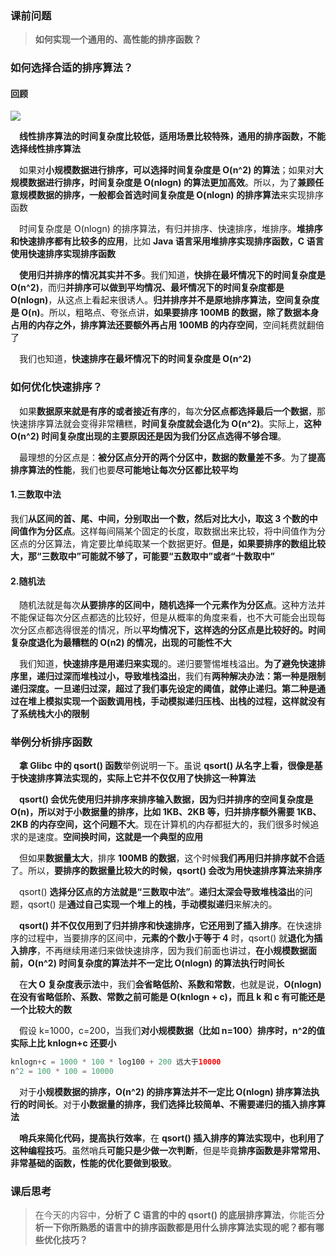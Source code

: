 ### 课前问题

> **如何实现一个通用的、高性能的排序函数？**



### 如何选择合适的排序算法？

#### 回顾

![](https://i.loli.net/2020/10/03/uBdJ16YGkAIilXC.jpg)

&emsp;**线性排序算法的时间复杂度比较低，适用场景比较特殊，通用的排序函数，不能选择线性排序算法**

&emsp;如果对**小规模数据进行排序，可以选择时间复杂度是 O(n^2) 的算法**；如果对**大规模数据进行排序，时间复杂度是 O(nlogn) 的算法更加高效**。所以，为了**兼顾任意规模数据的排序，一般都会首选时间复杂度是 O(nlogn) 的排序算法**来实现排序函数

&emsp;时间复杂度是 O(nlogn) 的排序算法，有归并排序、快速排序，堆排序。**堆排序和快速排序都有比较多的应用**，比如 **Java 语言采用堆排序实现排序函数，C 语言使用快速排序实现排序函数**

&emsp;**使用归并排序的情况其实并不多**。我们知道，**快排在最坏情况下的时间复杂度是 O(n^2)**，而归**并排序可以做到平均情况、最坏情况下的时间复杂度都是 O(nlogn)**，从这点上看起来很诱人。**归并排序并不是原地排序算法，空间复杂度是 O(n)**。所以，粗略点、夸张点讲，**如果要排序 100MB 的数据，除了数据本身占用的内存之外，排序算法还要额外再占用 100MB 的内存空间**，空间耗费就翻倍了

&emsp;我们也知道，**快速排序在最坏情况下的时间复杂度是 O(n^2)**



### 如何优化快速排序？

&emsp;如果**数据原来就是有序的或者接近有序**的，每次**分区点都选择最后一个数据**，那快速排序算法就会变得非常糟糕，**时间复杂度就会退化为 O(n^2)**。实际上，**这种 O(n^2) 时间复杂度出现的主要原因还是因为我们分区点选得不够合理**。

&emsp;最理想的分区点是：**被分区点分开的两个分区中，数据的数量差不多**。为了**提高排序算法的性能**，我们也要**尽可能地让每次分区都比较平均**

#### 1.三数取中法

我们**从区间的首、尾、中间，分别取出一个数，然后对比大小，取这 3 个数的中间值作为分区点**。这样每间隔某个固定的长度，取数据出来比较，将中间值作为分区点的分区算法，肯定要比单纯取某一个数据更好。**但是，如果要排序的数组比较大，那“三数取中”可能就不够了，可能要“五数取中”或者“十数取中”**

#### 2.随机法

&emsp;随机法就是每次**从要排序的区间中，随机选择一个元素作为分区点**。这种方法并不能保证每次分区点都选的比较好，但是从概率的角度来看，也不大可能会出现每次分区点都选得很差的情况，所以**平均情况下，这样选的分区点是比较好的。时间复杂度退化为最糟糕的 O(n2) 的情况，出现的可能性不大**

&emsp;我们知道，**快速排序是用递归来实现**的。递归要警惕堆栈溢出。**为了避免快速排序里，递归过深而堆栈过小，导致堆栈溢出**，我们有**两种解决办法：第一种是限制递归深度。一旦递归过深，超过了我们事先设定的阈值，就停止递归。第二种是通过在堆上模拟实现一个函数调用栈，手动模拟递归压栈、出栈的过程，这样就没有了系统栈大小的限制**



### 举例分析排序函数

&emsp;**拿 Glibc 中的 qsort() 函数**举例说明一下。虽说 **qsort() 从名字上看，很像是基于快速排序算法实现的，实际上它并不仅仅用了快排这一种算法**

&emsp;**qsort() 会优先使用归并排序来排序输入数据，因为归并排序的空间复杂度是 O(n)，所以对于小数据量的排序，比如 1KB、2KB 等，归并排序额外需要 1KB、2KB 的内存空间，这个问题不大**。现在计算机的内存都挺大的，我们很多时候追求的是速度。**空间换时间，这就是一个典型的应用**

&emsp;但如果**数据量太大**，排序 **100MB 的数据**，这个时候**我们再用归并排序就不合适**了。所以，**要排序的数据量比较大的时候，qsort() 会改为用快速排序算法来排序**

&emsp;qsort() **选择分区点的方法就是“三数取中法”**。**递归太深会导致堆栈溢出**的问题，qsort() 是**通过自己实现一个堆上的栈，手动模拟递归**来解决的。

&emsp;**qsort() 并不仅仅用到了归并排序和快速排序，它还用到了插入排序**。在快速排序的过程中，当要排序的区间中，**元素的个数小于等于 4** 时，qsort() 就**退化为插入排序**，不再继续用递归来做快速排序，因为我们前面也讲过，**在小规模数据面前，O(n^2) 时间复杂度的算法并不一定比 O(nlogn) 的算法执行时间长**

&emsp;在**大 O 复杂度表示法**中，我们**会省略低阶、系数和常数**，也就是说，**O(nlogn) 在没有省略低阶、系数、常数之前可能是 O(knlogn + c)，而且 k 和 c 有可能还是一个比较大的数**

&emsp;假设 k=1000，c=200，当我们**对小规模数据（比如 n=100）排序时，n^2的值实际上比 knlogn+c 还要小**

```java
knlogn+c = 1000 * 100 * log100 + 200 远大于10000
n^2 = 100 * 100 = 10000
```

&emsp;对于**小规模数据的排序，O(n^2) 的排序算法并不一定比 O(nlogn) 排序算法执行的时间长**。对于**小数据量的排序，我们选择比较简单、不需要递归的插入排序算法**

&emsp;**哨兵来简化代码，提高执行效率**，在 **qsort() 插入排序的算法实现中，也利用了这种编程技巧**。虽然哨兵**可能只是少做一次判断**，但是毕竟**排序函数是非常常用、非常基础的函数，性能的优化要做到极致**。



### 课后思考

> 在今天的内容中，**分析了 C 语言的中的 qsort() 的底层排序算法**，你能否**分析一下你所熟悉的语言中的排序函数都是用什么排序算法实现的呢？都有哪些优化技巧？**